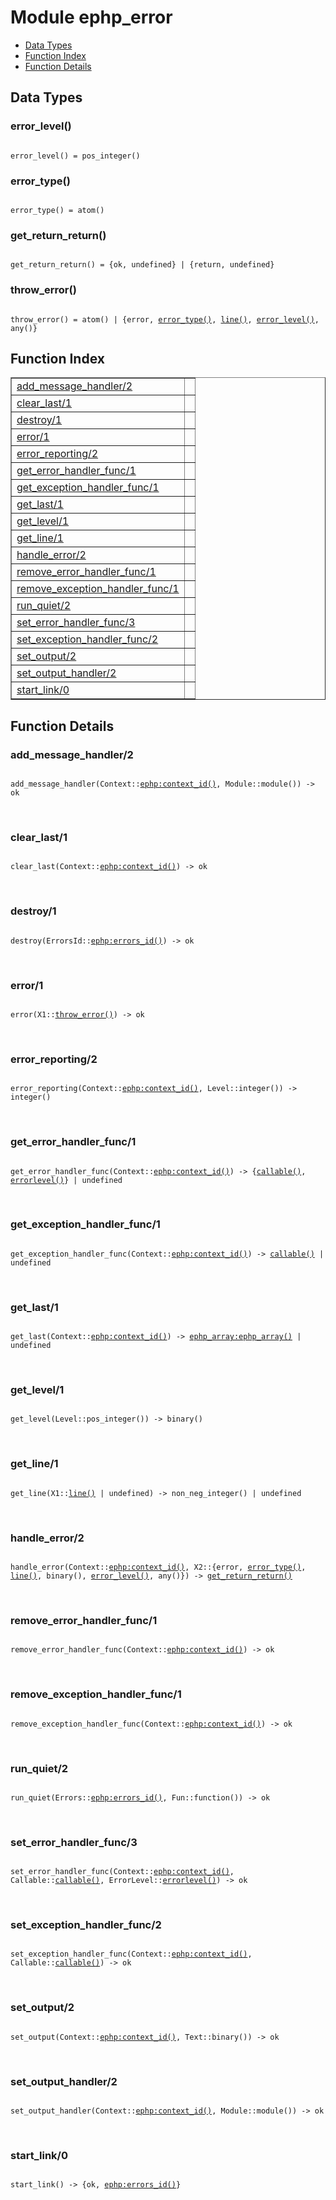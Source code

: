 

# Module ephp_error #
* [Data Types](#types)
* [Function Index](#index)
* [Function Details](#functions)

<a name="types"></a>

## Data Types ##




### <a name="type-error_level">error_level()</a> ###


<pre><code>
error_level() = pos_integer()
</code></pre>




### <a name="type-error_type">error_type()</a> ###


<pre><code>
error_type() = atom()
</code></pre>




### <a name="type-get_return_return">get_return_return()</a> ###


<pre><code>
get_return_return() = {ok, undefined} | {return, undefined}
</code></pre>




### <a name="type-throw_error">throw_error()</a> ###


<pre><code>
throw_error() = atom() | {error, <a href="#type-error_type">error_type()</a>, <a href="#type-line">line()</a>, <a href="#type-error_level">error_level()</a>, any()}
</code></pre>

<a name="index"></a>

## Function Index ##


<table width="100%" border="1" cellspacing="0" cellpadding="2" summary="function index"><tr><td valign="top"><a href="#add_message_handler-2">add_message_handler/2</a></td><td></td></tr><tr><td valign="top"><a href="#clear_last-1">clear_last/1</a></td><td></td></tr><tr><td valign="top"><a href="#destroy-1">destroy/1</a></td><td></td></tr><tr><td valign="top"><a href="#error-1">error/1</a></td><td></td></tr><tr><td valign="top"><a href="#error_reporting-2">error_reporting/2</a></td><td></td></tr><tr><td valign="top"><a href="#get_error_handler_func-1">get_error_handler_func/1</a></td><td></td></tr><tr><td valign="top"><a href="#get_exception_handler_func-1">get_exception_handler_func/1</a></td><td></td></tr><tr><td valign="top"><a href="#get_last-1">get_last/1</a></td><td></td></tr><tr><td valign="top"><a href="#get_level-1">get_level/1</a></td><td></td></tr><tr><td valign="top"><a href="#get_line-1">get_line/1</a></td><td></td></tr><tr><td valign="top"><a href="#handle_error-2">handle_error/2</a></td><td></td></tr><tr><td valign="top"><a href="#remove_error_handler_func-1">remove_error_handler_func/1</a></td><td></td></tr><tr><td valign="top"><a href="#remove_exception_handler_func-1">remove_exception_handler_func/1</a></td><td></td></tr><tr><td valign="top"><a href="#run_quiet-2">run_quiet/2</a></td><td></td></tr><tr><td valign="top"><a href="#set_error_handler_func-3">set_error_handler_func/3</a></td><td></td></tr><tr><td valign="top"><a href="#set_exception_handler_func-2">set_exception_handler_func/2</a></td><td></td></tr><tr><td valign="top"><a href="#set_output-2">set_output/2</a></td><td></td></tr><tr><td valign="top"><a href="#set_output_handler-2">set_output_handler/2</a></td><td></td></tr><tr><td valign="top"><a href="#start_link-0">start_link/0</a></td><td></td></tr></table>


<a name="functions"></a>

## Function Details ##

<a name="add_message_handler-2"></a>

### add_message_handler/2 ###

<pre><code>
add_message_handler(Context::<a href="ephp.md#type-context_id">ephp:context_id()</a>, Module::module()) -&gt; ok
</code></pre>
<br />

<a name="clear_last-1"></a>

### clear_last/1 ###

<pre><code>
clear_last(Context::<a href="ephp.md#type-context_id">ephp:context_id()</a>) -&gt; ok
</code></pre>
<br />

<a name="destroy-1"></a>

### destroy/1 ###

<pre><code>
destroy(ErrorsId::<a href="ephp.md#type-errors_id">ephp:errors_id()</a>) -&gt; ok
</code></pre>
<br />

<a name="error-1"></a>

### error/1 ###

<pre><code>
error(X1::<a href="#type-throw_error">throw_error()</a>) -&gt; ok
</code></pre>
<br />

<a name="error_reporting-2"></a>

### error_reporting/2 ###

<pre><code>
error_reporting(Context::<a href="ephp.md#type-context_id">ephp:context_id()</a>, Level::integer()) -&gt; integer()
</code></pre>
<br />

<a name="get_error_handler_func-1"></a>

### get_error_handler_func/1 ###

<pre><code>
get_error_handler_func(Context::<a href="ephp.md#type-context_id">ephp:context_id()</a>) -&gt; {<a href="#type-callable">callable()</a>, <a href="#type-errorlevel">errorlevel()</a>} | undefined
</code></pre>
<br />

<a name="get_exception_handler_func-1"></a>

### get_exception_handler_func/1 ###

<pre><code>
get_exception_handler_func(Context::<a href="ephp.md#type-context_id">ephp:context_id()</a>) -&gt; <a href="#type-callable">callable()</a> | undefined
</code></pre>
<br />

<a name="get_last-1"></a>

### get_last/1 ###

<pre><code>
get_last(Context::<a href="ephp.md#type-context_id">ephp:context_id()</a>) -&gt; <a href="ephp_array.md#type-ephp_array">ephp_array:ephp_array()</a> | undefined
</code></pre>
<br />

<a name="get_level-1"></a>

### get_level/1 ###

<pre><code>
get_level(Level::pos_integer()) -&gt; binary()
</code></pre>
<br />

<a name="get_line-1"></a>

### get_line/1 ###

<pre><code>
get_line(X1::<a href="#type-line">line()</a> | undefined) -&gt; non_neg_integer() | undefined
</code></pre>
<br />

<a name="handle_error-2"></a>

### handle_error/2 ###

<pre><code>
handle_error(Context::<a href="ephp.md#type-context_id">ephp:context_id()</a>, X2::{error, <a href="#type-error_type">error_type()</a>, <a href="#type-line">line()</a>, binary(), <a href="#type-error_level">error_level()</a>, any()}) -&gt; <a href="#type-get_return_return">get_return_return()</a>
</code></pre>
<br />

<a name="remove_error_handler_func-1"></a>

### remove_error_handler_func/1 ###

<pre><code>
remove_error_handler_func(Context::<a href="ephp.md#type-context_id">ephp:context_id()</a>) -&gt; ok
</code></pre>
<br />

<a name="remove_exception_handler_func-1"></a>

### remove_exception_handler_func/1 ###

<pre><code>
remove_exception_handler_func(Context::<a href="ephp.md#type-context_id">ephp:context_id()</a>) -&gt; ok
</code></pre>
<br />

<a name="run_quiet-2"></a>

### run_quiet/2 ###

<pre><code>
run_quiet(Errors::<a href="ephp.md#type-errors_id">ephp:errors_id()</a>, Fun::function()) -&gt; ok
</code></pre>
<br />

<a name="set_error_handler_func-3"></a>

### set_error_handler_func/3 ###

<pre><code>
set_error_handler_func(Context::<a href="ephp.md#type-context_id">ephp:context_id()</a>, Callable::<a href="#type-callable">callable()</a>, ErrorLevel::<a href="#type-errorlevel">errorlevel()</a>) -&gt; ok
</code></pre>
<br />

<a name="set_exception_handler_func-2"></a>

### set_exception_handler_func/2 ###

<pre><code>
set_exception_handler_func(Context::<a href="ephp.md#type-context_id">ephp:context_id()</a>, Callable::<a href="#type-callable">callable()</a>) -&gt; ok
</code></pre>
<br />

<a name="set_output-2"></a>

### set_output/2 ###

<pre><code>
set_output(Context::<a href="ephp.md#type-context_id">ephp:context_id()</a>, Text::binary()) -&gt; ok
</code></pre>
<br />

<a name="set_output_handler-2"></a>

### set_output_handler/2 ###

<pre><code>
set_output_handler(Context::<a href="ephp.md#type-context_id">ephp:context_id()</a>, Module::module()) -&gt; ok
</code></pre>
<br />

<a name="start_link-0"></a>

### start_link/0 ###

<pre><code>
start_link() -&gt; {ok, <a href="ephp.md#type-errors_id">ephp:errors_id()</a>}
</code></pre>
<br />


